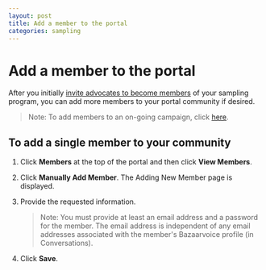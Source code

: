 ```yaml
---
layout: post
title: Add a member to the portal
categories: sampling
---
```


# Add a member to the portal

After you initially [invite advocates to become members](#) of your sampling program, you can add more members to your portal community if desired.

> Note: To add members to an on-going campaign, click [here](#).

## To add a single member to your community

1.  Click **Members** at the top of the portal and then click **View Members**.
2.  Click **Manually Add Member**. The Adding New Member page is displayed.
3.  Provide the requested information.

    > Note: You must provide at least an email address and a password for the member. The email address is independent of any email addresses associated with the member's Bazaarvoice profile (in Conversations).

4.  Click **Save**.
